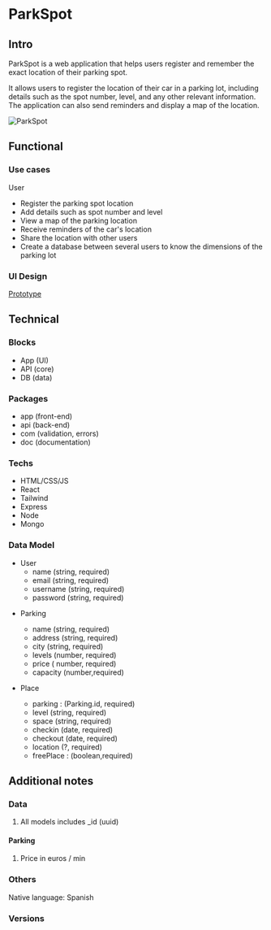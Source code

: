 # ParkSpot

## Intro

<!--ParkSpot es una aplicación web que ayuda a los usuarios a registrar y recordar la ubicación exacta de su plaza de parking.

Permite a los usuarios registrar la ubicación de su coche en un parking, incluyendo detalles como el número de plaza, nivel y cualquier otra información relevante. La aplicación también puede enviar recordatorios y mostrar un mapa de la ubicación.
-->

ParkSpot is a web application that helps users register and remember the exact location of their parking spot.

It allows users to register the location of their car in a parking lot, including details such as the spot number, level, and any other relevant information. The application can also send reminders and display a map of the location.

![ParkSpot](https://i.giphy.com/Ak8asl6uQKmre.webp)

## Functional

### Use cases

User
<!-- 
- Registrar la ubicación de la plaza de parking
- Añadir detalles como número de plaza y nivel 
- Ver un mapa de la ubicación del parking 
- Recibir recordatorios de la ubicación del coche 
- Compartir la ubicación con otros usuarios
- Crear BD entre varios usuarios para conocer las dimensiones del parking
-->

- Register the parking spot location
- Add details such as spot number and level
- View a map of the parking location
- Receive reminders of the car's location
- Share the location with other users
- Create a database between several users to know the dimensions of the parking lot


### UI Design


[Prototype](https://www.figma.com/proto/ZwUGeEDRIT5bqBeIfFA0KI/ParkSpot?node-id=0-1&t=03lSJ2V6FJVvG9Xb-1)

## Technical

### Blocks

- App (UI)
- API (core)
- DB (data)

### Packages

- app (front-end)
- api (back-end)
- com (validation, errors)
- doc (documentation)

### Techs

- HTML/CSS/JS
- React
- Tailwind
- Express
- Node
- Mongo

### Data Model

- User
    - name (string, required)
    - email (string, required)
    - username (string, required)
    - password (string, required)

<!-- Car
    - _id (uuid)
    - regis (string, required)
    - brand (string, required)
    - model (string, required)
    - user (User.id) -->

- Parking
    - name (string, required)
    - address (string, required)
    - city (string, required)
    - levels (number, required)
    - price ( number, required)
    - capacity  (number,required)

- Place
    - parking : (Parking.id, required)
    - level (string, required)
    - space (string, required)
    - checkin (date, required)
    - checkout (date, required)
    - location (?, required) <!-- geolocalizacion -->
    - freePlace : (boolean,required)  

## Additional notes

### Data

1. All models includes _id (uuid)

#### Parking

1. Price in euros / min

### Others

Native language: Spanish

### Versions